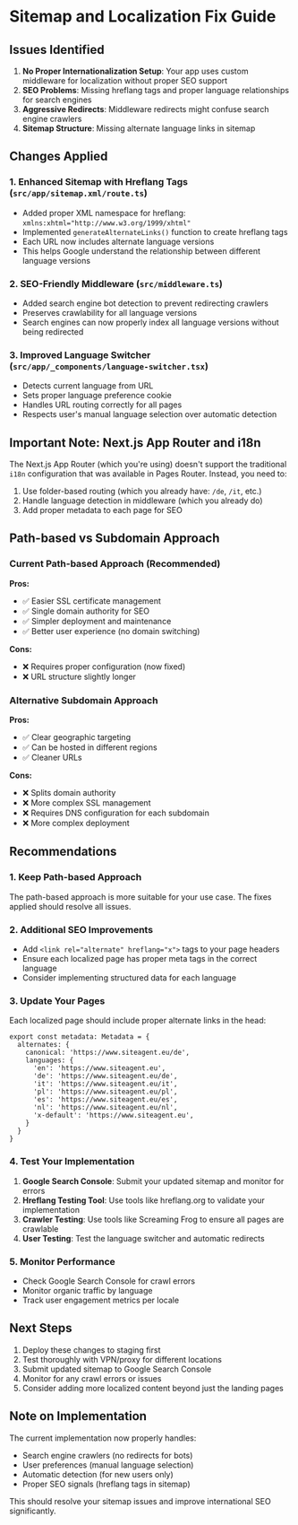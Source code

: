 # Sitemap and Localization Fix Guide

## Issues Identified

1. **No Proper Internationalization Setup**: Your app uses custom middleware for localization without proper SEO support
2. **SEO Problems**: Missing hreflang tags and proper language relationships for search engines
3. **Aggressive Redirects**: Middleware redirects might confuse search engine crawlers
4. **Sitemap Structure**: Missing alternate language links in sitemap

## Changes Applied

### 1. Enhanced Sitemap with Hreflang Tags (`src/app/sitemap.xml/route.ts`)
- Added proper XML namespace for hreflang: `xmlns:xhtml="http://www.w3.org/1999/xhtml"`
- Implemented `generateAlternateLinks()` function to create hreflang tags
- Each URL now includes alternate language versions
- This helps Google understand the relationship between different language versions

### 2. SEO-Friendly Middleware (`src/middleware.ts`)
- Added search engine bot detection to prevent redirecting crawlers
- Preserves crawlability for all language versions
- Search engines can now properly index all language versions without being redirected

### 3. Improved Language Switcher (`src/app/_components/language-switcher.tsx`)
- Detects current language from URL
- Sets proper language preference cookie
- Handles URL routing correctly for all pages
- Respects user's manual language selection over automatic detection

## Important Note: Next.js App Router and i18n

The Next.js App Router (which you're using) doesn't support the traditional `i18n` configuration that was available in Pages Router. Instead, you need to:

1. Use folder-based routing (which you already have: `/de`, `/it`, etc.)
2. Handle language detection in middleware (which you already do)
3. Add proper metadata to each page for SEO

## Path-based vs Subdomain Approach

### Current Path-based Approach (Recommended)
**Pros:**
- ✅ Easier SSL certificate management
- ✅ Single domain authority for SEO
- ✅ Simpler deployment and maintenance
- ✅ Better user experience (no domain switching)

**Cons:**
- ❌ Requires proper configuration (now fixed)
- ❌ URL structure slightly longer

### Alternative Subdomain Approach
**Pros:**
- ✅ Clear geographic targeting
- ✅ Can be hosted in different regions
- ✅ Cleaner URLs

**Cons:**
- ❌ Splits domain authority
- ❌ More complex SSL management
- ❌ Requires DNS configuration for each subdomain
- ❌ More complex deployment

## Recommendations

### 1. Keep Path-based Approach
The path-based approach is more suitable for your use case. The fixes applied should resolve all issues.

### 2. Additional SEO Improvements
- Add `<link rel="alternate" hreflang="x">` tags to your page headers
- Ensure each localized page has proper meta tags in the correct language
- Consider implementing structured data for each language

### 3. Update Your Pages
Each localized page should include proper alternate links in the head:
```tsx
export const metadata: Metadata = {
  alternates: {
    canonical: 'https://www.siteagent.eu/de',
    languages: {
      'en': 'https://www.siteagent.eu',
      'de': 'https://www.siteagent.eu/de',
      'it': 'https://www.siteagent.eu/it',
      'pl': 'https://www.siteagent.eu/pl',
      'es': 'https://www.siteagent.eu/es',
      'nl': 'https://www.siteagent.eu/nl',
      'x-default': 'https://www.siteagent.eu',
    }
  }
}
```

### 4. Test Your Implementation
1. **Google Search Console**: Submit your updated sitemap and monitor for errors
2. **Hreflang Testing Tool**: Use tools like hreflang.org to validate your implementation
3. **Crawler Testing**: Use tools like Screaming Frog to ensure all pages are crawlable
4. **User Testing**: Test the language switcher and automatic redirects

### 5. Monitor Performance
- Check Google Search Console for crawl errors
- Monitor organic traffic by language
- Track user engagement metrics per locale

## Next Steps

1. Deploy these changes to staging first
2. Test thoroughly with VPN/proxy for different locations
3. Submit updated sitemap to Google Search Console
4. Monitor for any crawl errors or issues
5. Consider adding more localized content beyond just the landing pages

## Note on Implementation

The current implementation now properly handles:
- Search engine crawlers (no redirects for bots)
- User preferences (manual language selection)
- Automatic detection (for new users only)
- Proper SEO signals (hreflang tags in sitemap)

This should resolve your sitemap issues and improve international SEO significantly.